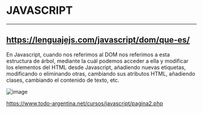 # JAVASCRIPT
***

## https://lenguajejs.com/javascript/dom/que-es/

En Javascript, cuando nos referimos al DOM nos referimos a esta estructura de árbol, mediante la cuál podemos acceder a ella y modificar los elementos del HTML desde Javascript, añadiendo nuevas etiquetas, modificando o eliminando otras, cambiando sus atributos HTML, añadiendo clases, cambiando el contenido de texto, etc.

![image](https://github.com/judali05/JAVASCRIPT/assets/129390687/6c094ff8-64c1-4a39-a2af-56c07a2d314e)

https://www.todo-argentina.net/cursos/javascript/pagina2.php
